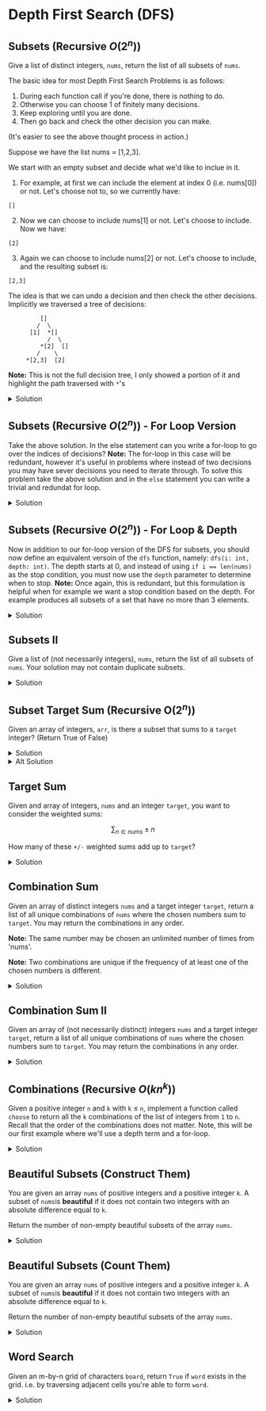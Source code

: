 # Depth First Search (DFS)

## Subsets (Recursive $O(2^n)$)

Give a list of distinct integers, `nums`, return the list of all subsets of `nums`.

The basic idea for most Depth First Search Problems is as follows:

1. During each function call if you're done, there is nothing to do.
2. Otherwise you can choose 1 of finitely many decisions.
3. Keep exploring until you are done. 
4. Then go back and check the other decision you can make.

(It's easier to see the above thought process in action.)

Suppose we have the list nums = [1,2,3].

We start with an empty subset and decide what we'd like to inclue in it.

1. For example, at first we can include the element at index 0 (i.e. nums[0]) or not. Let's choose not to, so we currently have:

```
[]
```

2. Now we can choose to include nums[1] or not. Let's choose to include. Now we have: 

```
[2]
```

3. Again we can choose to include nums[2] or not. Let's choose to include, and the resulting subset is:

```
[2,3]
```

The idea is that we can undo a decision and then check the other decisions.
Implicitly we traversed a tree of decisions:

```
         []
        /  \
      [1]  *[]
           /  \
         *[2]  []
        /    \
     *[2,3]  [2]
```
**Note:** This is not the full decision tree, I only showed a portion of it and 
highlight the path traversed with `*`'s

<details>
<summary>Solution</summary>

<pre><code class="language-python">
def subsets(nums: List[int]) -> List[List[int]]:
    res = [] # the result is going to be list of subsets
    subset = [] # a specific subset we'll construct

    dfs(i: int) -> None:
        ''' 
        At index i, we make a choice to add nums[i] to subset or not
        '''
        if i == len(nums): # if you reached the end of nums
            res.append(subset.copy())
            return
        else:              # you didn't exhause all your choices yet
            subset.append(nums[i])
            dfs(i+1)       # go to the next index: i+1

            # this gets called once dfs(i+1) returned. 
            # so undo adding nums[i]
            subset.pop() 

            # now we are on the path where we decided not to include nums[i]
            dfs(i+1) 
    dfs(0) # start the algorithm as index 0

    return res # dfs(0) has finished and res is populated with all the subsets of nums
print(subsets([1,2,3]))
</code></pre>
</details>

## Subsets (Recursive $O(2^n)$) - For Loop Version

Take the above solution. In the else statement can you write a for-loop to 
go over the indices of decisions? **Note:** The for-loop in this case will 
be redundant, however it's useful in problems where instead of two decisions 
you may have sever decisions you need to iterate through. To solve this problem take the above solution and in the `else` statement you can write 
a trivial and redundat for loop.

<details>
<summary>Solution</summary>

<pre><code class="language-python">
def subsets(nums: List[int]) -> List[List[int]]:
    res = []
    subset = []

    dfs(i: int) -> None:
        if i == len(nums):
            res.append(subset.copy())
            return
        else:
            for j in range(i+1, i+2):
                subset.append(nums[i])
                dfs(j)
                subset.pop() 
                dfs(j) 
    dfs(0)
    return res
print(subsets([1,2,3]))
</code></pre>
</details>

## Subsets (Recursive $O(2^n)$) - For Loop & Depth

Now in addition to our for-loop version of the DFS for subsets, you should 
now define an equivalent versoin of the `dfs` function, namely: `dfs(i: int, depth: int)`. The depth starts at 0, and instead of using `if i == len(nums)` 
as the stop condition, you must now use the `depth` parameter to determine 
when to stop. **Note:** Once again, this is redundant, but this formulation 
is helpful when for example we want a stop condition based on the depth. 
For example produces all subsets of a set that have no more than 3 elements.

<details>
<summary>Solution</summary>

<pre><code class="language-python">
def subsets(nums: List[int]) -> List[List[int]]:
    res = []
    subset = []
    dfs(i: int, depth: int) -> None:
        if depth == len(nums):
            res.append(subset.copy())
            return
        else:
            for j in range(i+1, i+2):
                subset.append(nums[i])
                dfs(j, depth+1)
                subset.pop() 
                dfs(j, depth+1) 
    dfs(0, 0)
    return res
print(subsets([1,2,3]))
</code></pre>
</details>

## Subsets II

Give a list of (not necessarily integers), `nums`, return the list of all subsets of `nums`.
Your solution may not contain duplicate subsets.

<details>
<summary>Solution</summary>

<pre><code class="language-python">
def subsets_no_dup(nums: List[int]) -> List[List[int]]:
    nums.sort()
    res = []
    tmp = []
    def dfs(i: int) -> None:
    if i == len(nums):
        if tmp not in res:
            res.append(tmp.copy())
            return
        else:
            return
    else:
        tmp.append(nums[i])
        dfs(i+1)
        tmp.pop()
        dfs(i+1)
    dfs(0)
    return res
</code></pre>
</details>



## Subset Target Sum (Recursive O($2^n$))

Given an array of integers, `arr`, is there a subset that sums to a `target` integer? (Return True of False)

<details>
<summary>Solution</summary>

<pre><code class="language-python">
def subset_sum(arr: List[int], target: int) -> bool:
    def dfs(i: int, curr_sum: int) -> bool:
        if i == len(arr):
            return curr_sum == target
        else:
            return dfs(i+1, curr_sum + arr[i]) or dfs(i+1, curr_sum)
    return dfs(0, 0)
print(subset_sum(arr=[2,5,6,9], target=9))
print(subset_sum(arr=[2,5], target=9))
</code></pre>
</details>

<details>
<summary>Alt Solution</summary>
Note that in the previous solution we had curr_sum which if we increment to 
the target we return True. A completely equivalent way of doing this is 
to pass in target and decrement and if we hit 0 we return True.
<pre><code class="language-python">
def subset_sum(arr: List[int], target: int) -> bool:
    def dfs(i: int, target: int) -> bool:
        if i == len(arr):
            return target == 0
        else:
            return dfs(i+1, target - arr[i]) or dfs(i+1, target)
    return dfs(0, target)
print(subset_sum(arr=[2,5,6,9], target=9))
print(subset_sum(arr=[2,5], target=9))
</code></pre>
</details>

## Target Sum

Given and array of integers, `nums` and an integer `target`, you want to consider the weighted 
sums:

 $$\sum_{n \in nums} \pm n$$

How many of these `+/-` weighted sums add up to `target`?

<details>
<summary>Solution</summary>
<pre><code class="language-python">
def target_sum(nums: List[int], target: int) -> int:
    count = [0]
    def dfs(i: int, cur_sum: int) -> None:
        if i == len(nums):
            if cur_sum == target:
                count[0] += 1
                return
        else:
            dfs(i+1, cur_sum + nums[i])
            dfs(i+1, cur_sum - nums[i])
    dfs(0,0)
    return count[0]
</code></pre>
</details>



## Combination Sum

Given an array of distinct integers `nums` and a target integer `target`, return a list of all 
unique combinations of `nums` where the chosen numbers sum to `target`. You may return the 
combinations in any order. 

**Note:** The same number may be chosen an unlimited number of times from 'nums'. 

**Note:** Two combinations are unique if the frequency of at least one of the chosen numbers is 
different.

<details>
<summary>Solution</summary>
<pre><code class="language-python">
def combination_sum(nums: List[int], target: int) -> List[List[int]]:
    res = []
    tmp = []
    def dfs(i: int, cur_sum: int) -> None:
        if cur_sum == target:
            res.append(tmp.copy())
            return
        if i == len(nums) or cur_sum > target:
            return
        tmp.append(nums[i])
        dfs(i, cur_sum + nums[i])
        tmp.pop()
        dfs(i+1, cur_sum)
    dfs(0,0)
    return res
print(combination_sum([2,3,6,7], 7))
</code></pre>
</details>

## Combination Sum II

Given an array of (not necessarily distinct) integers `nums` and a target integer `target`, return a list of all unique combinations of `nums` where the chosen numbers sum to `target`. You may return the combinations in any order.

<details>
<summary>Solution</summary>
<pre><code class="language-python">
def combination_sum(nums: List[int], target: int) -> List[List[int]]:
    nums.sort()
    res = []
    tmp = []
    def dfs(i: int, cur_sum: int) -> None:
        if cur_sum == target and tmp not in res:
            res.append(tmp.copy())
            return
        if i == len(nums) or cur_sum > target:
            return
        tmp.append(nums[i])
        dfs(i, cur_sum + nums[i])
        tmp.pop()
        dfs(i+1, cur_sum)
    dfs(0,0)
    return res
print(combination_sum([2,3,6,7], 7))
</code></pre>
</details>

## Combinations (Recursive $O(kn^k)$)

Given a positive integer `n` and `k` with `k` $\leq$ `n`, implement a function 
called `choose` to return all the `k` combinations of the list of integers from `1` to `n`. Recall that the order of the combinations does not matter. Note, this will be our first example where we'll use a depth term and a for-loop.

<details>
<summary>Solution</summary>
<pre><code class="language-python">
# The problem is equivalent to the subset problem if k = n.
# But if k is less than n, we need to limit the depth so that we construct
# subsets of size no larger than 
# But to ensure that the subsets have no less than k elements, we must run 
# a for-loop to keep adding elements to our set until we reach the desired 
# size, k.
def choose(n: int, k: int) -> List[List[int]]:
    ls = [i for i in range(1, n+1)]
    res = []
    tmp = []
    def dfs(i: int, depth: int) -> None:
        if depth == k:
            res.append(tmp.copy())
            return
        else:
            for j in range(i, n):
                # add an element
                tmp.append(ls[j])
                # call the function again, we still need to add elements
                dfs(j+1, depth+1)
                tmp.pop()
    dfs(0, 0)
    return res
print(choose(4,2))
</code></pre>
</details>

## Beautiful Subsets (Construct Them)
You are given an array `nums` of positive integers and a positive integer `k`. 
A subset of `nums`is **beautiful** if it does not contain two integers with an 
absolute difference equal to `k`. 

Return the number of non-empty beautiful subsets of the array `nums`.

<details>
<summary>Solution</summary>
<pre><code class="language-python">
def beautiful_subsets(nums: List[int], k: int) -> List[List[int]]:
    # helper function
    def absolute_check(arr: List[int], element: int, k: int) -> bool:
        for a in arr:
            if abs(a - element) == k:
                return False
        return True
    # The DFS
    res = []
    tmp = []
    def dfs(i: int):
        if i == len(nums):
            if tmp == []:
                return
            else:
                res.append(tmp.copy())
                return
        else:
            if absolute_check(tmp, nums[i], k):
                tmp.append(nums[i])
                dfs(i+1)
                tmp.pop()
                dfs(i+1)
            else:
                dfs(i+1)
    dfs(0)
    return res
</code></pre>
</details>

## Beautiful Subsets (Count Them)
You are given an array `nums` of positive integers and a positive integer `k`. 
A subset of `nums`is **beautiful** if it does not contain two integers with an 
absolute difference equal to `k`. 

Return the number of non-empty beautiful subsets of the array `nums`.

<details>
<summary>Solution</summary>
<pre><code class="language-python">
# TODO
def count_beautiful_subsets(nums: List[int], k: int) -> int:
    # helper function
    def absolute_check(arr: List[int], element: int, k: int):
        for a in arr:
            if abs(a - element) == k:
                return False
        return True
    # The DFS
    tmp = []
    cur_count = [0]
    def dfs(i: int) -> None:
        if i == len(nums):
            if tmp == []:
                return
            else:
                cur_count[0] += 1
                return
        else:
            if absolute_check(tmp, nums[i], k):
                tmp.append(nums[i])
                dfs(i+1)
                tmp.pop()
                dfs(i+1)
            else:
                dfs(i+1)
    dfs(0)
    return cur_count[0]
</code></pre>
</details>

## Word Search

Given an m-by-n grid of characters `board`, return `True` if `word` exists in the grid. 
i.e. by traversing adjacent cells you're able to form `word`.

<details>
<summary>Solution</summary>
<pre><code class="language-python">
def word_search(board: List[List[int]], word: str) -> bool:
    ROWS, COLS = len(board), len(board[0])
    path = set()
    def dfs(r: int, c: int, depth: int) -> bool:
        if depth == len(word): return True
        if (min(r,c) < 0 or 
            r >= ROWS or
            c >= COLS or
            (r, c) in path
        ):
            return False

        path.add((r,c))
        res = (dfs(r+1, c, depth+1) or
                dfs(r-1, c, depth+1) or 
                dfs(r, c+1, depth+1) or 
                dfs(r, c-1, depth+1) 
        )
        path.remove((r,c))
        return res
    
    for r in range(ROWS):
        for c in range(COLS):
            if dfs(r, c, 0)
                return True
    return False
</code></pre>
</details>









